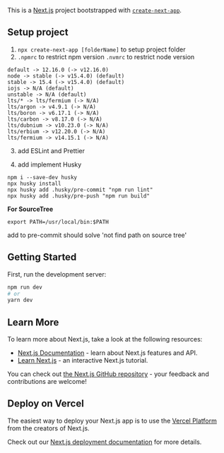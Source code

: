 This is a [Next.js](https://nextjs.org/) project bootstrapped with [`create-next-app`](https://github.com/vercel/next.js/tree/canary/packages/create-next-app).

## Setup project

1. `npx create-next-app [folderName]` to setup project folder
2. `.npmrc` to restrict npm version `.nvmrc` to restrict node version

```
default -> 12.16.0 (-> v12.16.0)
node -> stable (-> v15.4.0) (default)
stable -> 15.4 (-> v15.4.0) (default)
iojs -> N/A (default)
unstable -> N/A (default)
lts/* -> lts/fermium (-> N/A)
lts/argon -> v4.9.1 (-> N/A)
lts/boron -> v6.17.1 (-> N/A)
lts/carbon -> v8.17.0 (-> N/A)
lts/dubnium -> v10.23.0 (-> N/A)
lts/erbium -> v12.20.0 (-> N/A)
lts/fermium -> v14.15.1 (-> N/A)
```

3. add ESLint and Prettier

4. add implement Husky

```
npm i --save-dev husky
npx husky install
npx husky add .husky/pre-commit "npm run lint"
npx husky add .husky/pre-push "npm run build"
```

**For SourceTree**

`export PATH=/usr/local/bin:$PATH`

add to pre-commit should solve 'not find path on source tree'

## Getting Started

First, run the development server:

```bash
npm run dev
# or
yarn dev
```

## Learn More

To learn more about Next.js, take a look at the following resources:

- [Next.js Documentation](https://nextjs.org/docs) - learn about Next.js features and API.
- [Learn Next.js](https://nextjs.org/learn) - an interactive Next.js tutorial.

You can check out [the Next.js GitHub repository](https://github.com/vercel/next.js/) - your feedback and contributions are welcome!

## Deploy on Vercel

The easiest way to deploy your Next.js app is to use the [Vercel Platform](https://vercel.com/new?utm_medium=default-template&filter=next.js&utm_source=create-next-app&utm_campaign=create-next-app-readme) from the creators of Next.js.

Check out our [Next.js deployment documentation](https://nextjs.org/docs/deployment) for more details.

